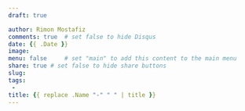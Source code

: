```yaml
---
draft: true

author: Rimon Mostafiz
comments: true	# set false to hide Disqus
date: {{ .Date }}
image:
menu: false		# set "main" to add this content to the main menu
share: true	# set false to hide share buttons
slug:
tags:
 -
title: {{ replace .Name "-" " " | title }}
---
```

